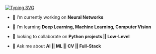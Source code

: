 [![Typing SVG](https://readme-typing-svg.demolab.com?font=Signika&size=30&pause=1000&color=F7F7F7&random=false&width=435&lines=Data-Science;Machine+learning;Deep+learning;Low-Level)](https://0xwebmilk.github.io/)

- 🔭 I’m currently working on **Neural Networks**

- 🌱 I’m learning **Deep Learning, Machine Learning, Computer Vision**

- 👯 looking to collaborate on **Python projects || Low-Level**

- 💬 Ask me about **AI || ML || CV || Full-Stack**

